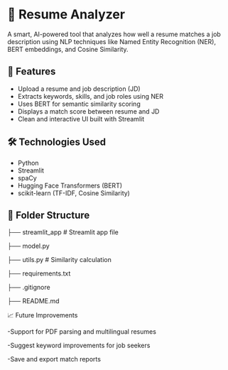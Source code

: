 # 🧠 Resume Analyzer

A smart, AI-powered tool that analyzes how well a resume matches a job description using NLP techniques like Named Entity Recognition (NER), BERT embeddings, and Cosine Similarity.

## 🚀 Features

- Upload a resume and job description (JD)
- Extracts keywords, skills, and job roles using NER
- Uses BERT for semantic similarity scoring
- Displays a match score between resume and JD
- Clean and interactive UI built with Streamlit

## 🛠️ Technologies Used

- Python
- Streamlit
- spaCy
- Hugging Face Transformers (BERT)
- scikit-learn (TF-IDF, Cosine Similarity)

## 📂 Folder Structure

├── streamlit_app    # Streamlit app file

├── model.py

├── utils.py # Similarity calculation

├── requirements.txt

├── .gitignore

├── README.md

📈 Future Improvements

-Support for PDF parsing and multilingual resumes

-Suggest keyword improvements for job seekers

-Save and export match reports
